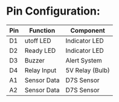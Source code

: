 # Pin Configuration:

| Pin	  | Function	   | Component     |
|-------|------------ |---------------|
| D1	   | utoff LED	  |Indicator LED  |
| D2	   | Ready LED	  |Indicator LED  |
| D3	   | Buzzer	     |Alert System   |
| D4	   | Relay Input |5V Relay (Bulb)| 
| A1	   | Sensor Data |D7S Sensor     |
| A2    | Sensor Data	|D7S Sensor     |
